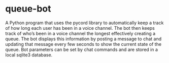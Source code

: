 # queue-bot
A Python program that uses the pycord library to automatically keep a track of how long each user has been in a voice channel. The bot then keeps track of who’s been in a voice channel the longest effectively creating a queue. The bot displays this information by posting a message to chat and updating that message every few seconds to show the current state of the queue. Bot parameters can be set by chat commands and are stored in a local sqlite3 database.
